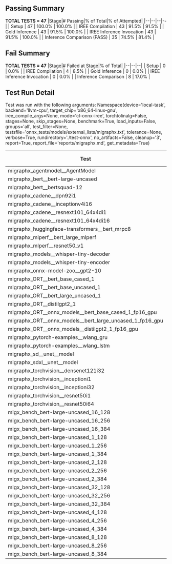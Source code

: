 ## Passing Summary

**TOTAL TESTS = 47**
|Stage|# Passing|% of Total|% of Attempted|
|--|--|--|--|
| Setup | 47 | 100.0% | 100.0% |
| IREE Compilation | 43 | 91.5% | 91.5% |
| Gold Inference | 43 | 91.5% | 100.0% |
| IREE Inference Invocation | 43 | 91.5% | 100.0% |
| Inference Comparison (PASS) | 35 | 74.5% | 81.4% |
## Fail Summary

**TOTAL TESTS = 47**
|Stage|# Failed at Stage|% of Total|
|--|--|--|
| Setup | 0 | 0.0% |
| IREE Compilation | 4 | 8.5% |
| Gold Inference | 0 | 0.0% |
| IREE Inference Invocation | 0 | 0.0% |
| Inference Comparison | 8 | 17.0% |
## Test Run Detail
Test was run with the following arguments:
Namespace(device='local-task', backend='llvm-cpu', target_chip='x86_64-linux-gnu', iree_compile_args=None, mode='cl-onnx-iree', torchtolinalg=False, stages=None, skip_stages=None, benchmark=True, load_inputs=False, groups='all', test_filter=None, testsfile='onnx_tests/models/external_lists/migraphx.txt', tolerance=None, verbose=True, rundirectory='./test-onnx', no_artifacts=False, cleanup='3', report=True, report_file='reports/migraphx.md', get_metadata=True)

| Test | Exit Status | Mean Benchmark Time (ms) | Notes |
|--|--|--|--|
| migraphx_agentmodel__AgentModel | Numerics | 1.208493394818807 | |
| migraphx_bert__bert-large-uncased | PASS | 385.67186892032623 | |
| migraphx_bert__bertsquad-12 | compilation | None | |
| migraphx_cadene__dpn92i1 | PASS | 164.24725453058878 | |
| migraphx_cadene__inceptionv4i16 | PASS | 5523.618094623089 | |
| migraphx_cadene__resnext101_64x4di1 | PASS | 329.1115934650103 | |
| migraphx_cadene__resnext101_64x4di16 | PASS | 5947.245296090841 | |
| migraphx_huggingface-transformers__bert_mrpc8 | PASS | 405.62275672952336 | |
| migraphx_mlperf__bert_large_mlperf | Numerics | 429.6431851883729 | |
| migraphx_mlperf__resnet50_v1 | PASS | 96.3923092044535 | |
| migraphx_models__whisper-tiny-decoder | PASS | 46.29072832564513 | |
| migraphx_models__whisper-tiny-encoder | Numerics | 185.11681134502092 | |
| migraphx_onnx-model-zoo__gpt2-10 | compilation | None | |
| migraphx_ORT__bert_base_cased_1 | PASS | 93.79534392307202 | |
| migraphx_ORT__bert_base_uncased_1 | PASS | 95.04034308095773 | |
| migraphx_ORT__bert_large_uncased_1 | PASS | 280.1273583124081 | |
| migraphx_ORT__distilgpt2_1 | PASS | 29.86790833697803 | |
| migraphx_ORT__onnx_models__bert_base_cased_1_fp16_gpu | Numerics | 85.56213912864526 | |
| migraphx_ORT__onnx_models__bert_large_uncased_1_fp16_gpu | Numerics | 249.0117765135235 | |
| migraphx_ORT__onnx_models__distilgpt2_1_fp16_gpu | Numerics | 39.674879500159506 | |
| migraphx_pytorch-examples__wlang_gru | PASS | 73.89561031703595 | |
| migraphx_pytorch-examples__wlang_lstm | PASS | 46.02768931848308 | |
| migraphx_sd__unet__model | import_model | None | |
| migraphx_sdxl__unet__model | import_model | None | |
| migraphx_torchvision__densenet121i32 | PASS | 1555.2952823539574 | |
| migraphx_torchvision__inceptioni1 | PASS | 211.08029327458803 | |
| migraphx_torchvision__inceptioni32 | PASS | 5847.744129598141 | |
| migraphx_torchvision__resnet50i1 | PASS | 87.15468955536683 | |
| migraphx_torchvision__resnet50i64 | PASS | 5477.2961636384325 | |
| migx_bench_bert-large-uncased_16_128 | PASS | 1624.5271178583305 | |
| migx_bench_bert-large-uncased_16_256 | PASS | 2983.485364665588 | |
| migx_bench_bert-large-uncased_16_384 | Numerics | 4892.536499847968 | |
| migx_bench_bert-large-uncased_1_128 | PASS | 150.63269063830376 | |
| migx_bench_bert-large-uncased_1_256 | PASS | 250.65521026651064 | |
| migx_bench_bert-large-uncased_1_384 | PASS | 374.8319378743569 | |
| migx_bench_bert-large-uncased_2_128 | PASS | 236.4835896425777 | |
| migx_bench_bert-large-uncased_2_256 | PASS | 448.35036993026733 | |
| migx_bench_bert-large-uncased_2_384 | PASS | 655.5265784263611 | |
| migx_bench_bert-large-uncased_32_128 | PASS | 2810.861493150393 | |
| migx_bench_bert-large-uncased_32_256 | PASS | 5869.0566048026085 | |
| migx_bench_bert-large-uncased_32_384 | Numerics | 9429.076955964167 | |
| migx_bench_bert-large-uncased_4_128 | PASS | 407.55449173351127 | |
| migx_bench_bert-large-uncased_4_256 | PASS | 797.5468064347903 | |
| migx_bench_bert-large-uncased_4_384 | PASS | 1254.7032547493775 | |
| migx_bench_bert-large-uncased_8_128 | PASS | 734.8352186381817 | |
| migx_bench_bert-large-uncased_8_256 | PASS | 1534.4990293184917 | |
| migx_bench_bert-large-uncased_8_384 | PASS | 2428.446720043818 | |
